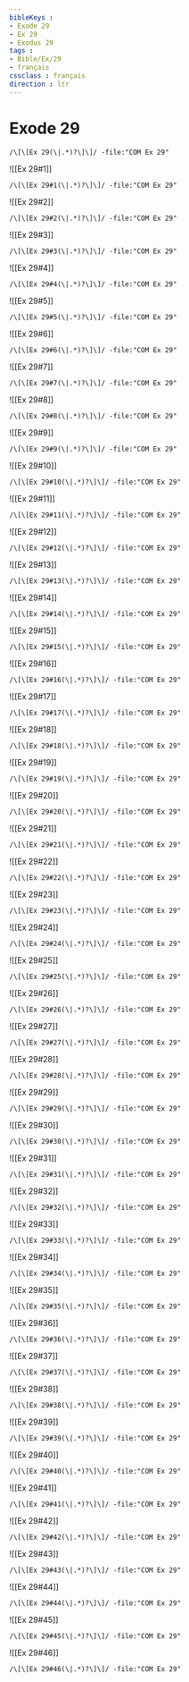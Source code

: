 ```yaml
---
bibleKeys : 
- Exode 29
- Ex 29
- Exodus 29
tags : 
- Bible/Ex/29
- français
cssclass : français
direction : ltr
---
```


# Exode 29

```query
/\[\[Ex 29(\|.*)?\]\]/ -file:"COM Ex 29"
```



![[Ex 29#1]]

```query
/\[\[Ex 29#1(\|.*)?\]\]/ -file:"COM Ex 29"
```

![[Ex 29#2]]

```query
/\[\[Ex 29#2(\|.*)?\]\]/ -file:"COM Ex 29"
```

![[Ex 29#3]]

```query
/\[\[Ex 29#3(\|.*)?\]\]/ -file:"COM Ex 29"
```

![[Ex 29#4]]

```query
/\[\[Ex 29#4(\|.*)?\]\]/ -file:"COM Ex 29"
```

![[Ex 29#5]]

```query
/\[\[Ex 29#5(\|.*)?\]\]/ -file:"COM Ex 29"
```

![[Ex 29#6]]

```query
/\[\[Ex 29#6(\|.*)?\]\]/ -file:"COM Ex 29"
```

![[Ex 29#7]]

```query
/\[\[Ex 29#7(\|.*)?\]\]/ -file:"COM Ex 29"
```

![[Ex 29#8]]

```query
/\[\[Ex 29#8(\|.*)?\]\]/ -file:"COM Ex 29"
```

![[Ex 29#9]]

```query
/\[\[Ex 29#9(\|.*)?\]\]/ -file:"COM Ex 29"
```

![[Ex 29#10]]

```query
/\[\[Ex 29#10(\|.*)?\]\]/ -file:"COM Ex 29"
```

![[Ex 29#11]]

```query
/\[\[Ex 29#11(\|.*)?\]\]/ -file:"COM Ex 29"
```

![[Ex 29#12]]

```query
/\[\[Ex 29#12(\|.*)?\]\]/ -file:"COM Ex 29"
```

![[Ex 29#13]]

```query
/\[\[Ex 29#13(\|.*)?\]\]/ -file:"COM Ex 29"
```

![[Ex 29#14]]

```query
/\[\[Ex 29#14(\|.*)?\]\]/ -file:"COM Ex 29"
```

![[Ex 29#15]]

```query
/\[\[Ex 29#15(\|.*)?\]\]/ -file:"COM Ex 29"
```

![[Ex 29#16]]

```query
/\[\[Ex 29#16(\|.*)?\]\]/ -file:"COM Ex 29"
```

![[Ex 29#17]]

```query
/\[\[Ex 29#17(\|.*)?\]\]/ -file:"COM Ex 29"
```

![[Ex 29#18]]

```query
/\[\[Ex 29#18(\|.*)?\]\]/ -file:"COM Ex 29"
```

![[Ex 29#19]]

```query
/\[\[Ex 29#19(\|.*)?\]\]/ -file:"COM Ex 29"
```

![[Ex 29#20]]

```query
/\[\[Ex 29#20(\|.*)?\]\]/ -file:"COM Ex 29"
```

![[Ex 29#21]]

```query
/\[\[Ex 29#21(\|.*)?\]\]/ -file:"COM Ex 29"
```

![[Ex 29#22]]

```query
/\[\[Ex 29#22(\|.*)?\]\]/ -file:"COM Ex 29"
```

![[Ex 29#23]]

```query
/\[\[Ex 29#23(\|.*)?\]\]/ -file:"COM Ex 29"
```

![[Ex 29#24]]

```query
/\[\[Ex 29#24(\|.*)?\]\]/ -file:"COM Ex 29"
```

![[Ex 29#25]]

```query
/\[\[Ex 29#25(\|.*)?\]\]/ -file:"COM Ex 29"
```

![[Ex 29#26]]

```query
/\[\[Ex 29#26(\|.*)?\]\]/ -file:"COM Ex 29"
```

![[Ex 29#27]]

```query
/\[\[Ex 29#27(\|.*)?\]\]/ -file:"COM Ex 29"
```

![[Ex 29#28]]

```query
/\[\[Ex 29#28(\|.*)?\]\]/ -file:"COM Ex 29"
```

![[Ex 29#29]]

```query
/\[\[Ex 29#29(\|.*)?\]\]/ -file:"COM Ex 29"
```

![[Ex 29#30]]

```query
/\[\[Ex 29#30(\|.*)?\]\]/ -file:"COM Ex 29"
```

![[Ex 29#31]]

```query
/\[\[Ex 29#31(\|.*)?\]\]/ -file:"COM Ex 29"
```

![[Ex 29#32]]

```query
/\[\[Ex 29#32(\|.*)?\]\]/ -file:"COM Ex 29"
```

![[Ex 29#33]]

```query
/\[\[Ex 29#33(\|.*)?\]\]/ -file:"COM Ex 29"
```

![[Ex 29#34]]

```query
/\[\[Ex 29#34(\|.*)?\]\]/ -file:"COM Ex 29"
```

![[Ex 29#35]]

```query
/\[\[Ex 29#35(\|.*)?\]\]/ -file:"COM Ex 29"
```

![[Ex 29#36]]

```query
/\[\[Ex 29#36(\|.*)?\]\]/ -file:"COM Ex 29"
```

![[Ex 29#37]]

```query
/\[\[Ex 29#37(\|.*)?\]\]/ -file:"COM Ex 29"
```

![[Ex 29#38]]

```query
/\[\[Ex 29#38(\|.*)?\]\]/ -file:"COM Ex 29"
```

![[Ex 29#39]]

```query
/\[\[Ex 29#39(\|.*)?\]\]/ -file:"COM Ex 29"
```

![[Ex 29#40]]

```query
/\[\[Ex 29#40(\|.*)?\]\]/ -file:"COM Ex 29"
```

![[Ex 29#41]]

```query
/\[\[Ex 29#41(\|.*)?\]\]/ -file:"COM Ex 29"
```

![[Ex 29#42]]

```query
/\[\[Ex 29#42(\|.*)?\]\]/ -file:"COM Ex 29"
```

![[Ex 29#43]]

```query
/\[\[Ex 29#43(\|.*)?\]\]/ -file:"COM Ex 29"
```

![[Ex 29#44]]

```query
/\[\[Ex 29#44(\|.*)?\]\]/ -file:"COM Ex 29"
```

![[Ex 29#45]]

```query
/\[\[Ex 29#45(\|.*)?\]\]/ -file:"COM Ex 29"
```

![[Ex 29#46]]

```query
/\[\[Ex 29#46(\|.*)?\]\]/ -file:"COM Ex 29"
```


